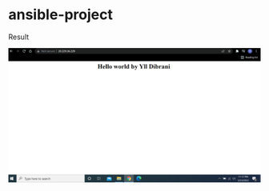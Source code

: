 # ansible-project

Result

![alt text](https://github.com/ylldibrani/ansible-project/blob/main/result.png?raw=true)
